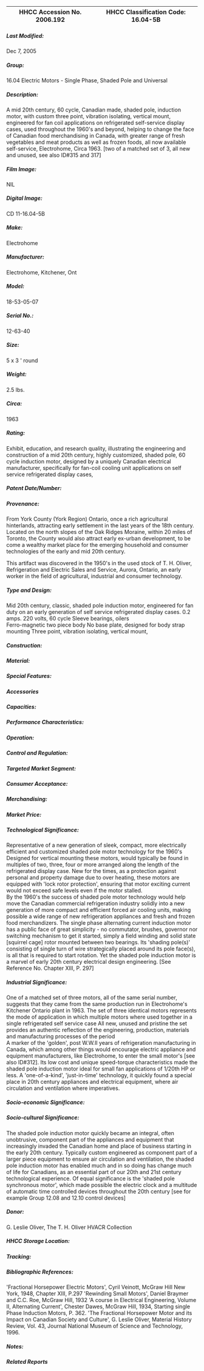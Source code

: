 | **HHCC Accession No. 2006.192** |**HHCC Classification Code:  16.04-5B**|
| ----------- | ----------- |

##### Last Modified:
Dec 7, 2005

##### Group:
16.04 Electric Motors - Single Phase, Shaded Pole and Universal

##### Description:
A mid 20th century, 60 cycle, Canadian made, shaded pole, induction motor, with custom three point, vibration isolating, vertical mount, engineered for fan coil applications on refrigerated self-service display cases, used throughout the 1960's and beyond, helping to change the face of Canadian food merchandising in Canada, with greater range of fresh vegetables and meat products as well as frozen foods, all now available self-service, Electrohome, Circa 1963. [two of a matched set of 3, all new and unused, see also ID#315 and 317]

##### Film Image:
NIL

##### Digital Image:
CD 11-16.04-5B

##### Make:
Electrohome

##### Manufacturer:
Electrohome, Kitchener, Ont

##### Model:
18-53-05-07

##### Serial No.:
12-63-40

##### Size:
5 x 3 ' round

##### Weight:
2.5 lbs.

##### Circa:
1963

##### Rating:
Exhibit, education, and research quality, illustrating the engineering and construction of a mid 20th century, highly customized, shaded pole, 60 cycle induction motor, designed by a uniquely Canadian electrical manufacturer, specifically for fan-coil cooling unit applications on self service refrigerated display cases,

##### Patent Date/Number:


##### Provenance:
From York County (York Region) Ontario, once a rich agricultural hinterlands, attracting early settlement in the last years of the 18th century. Located on the north slopes of the Oak Ridges Moraine, within 20 miles of Toronto, the County would also attract early ex-urban development, to be come a wealthy market place for the emerging household and consumer technologies of the early and mid 20th century. 

This artifact was discovered in the 1950's in the used stock of T. H. Oliver, Refrigeration and Electric Sales and Service, Aurora, Ontario, an early worker in the field of agricultural, industrial and consumer technology.

##### Type and Design:
Mid 20th century, classic, shaded pole induction motor, engineered for fan duty on an early generation of self service refrigerated display cases.
0.2 amps.
220 volts, 60 cycle
Sleeve bearings, oilers  
Ferro-magnetic two piece body 
No base plate, designed for body strap mounting
Three point, vibration isolating, vertical mount,

##### Construction:


##### Material:


##### Special Features:


##### Accessories


##### Capacities:


##### Performance Characteristics:


##### Operation:


##### Control and Regulation:


##### Targeted Market Segment:


##### Consumer Acceptance:


##### Merchandising:


##### Market Price:


##### Technological Significance:
Representative of a new generation of sleek, compact, more electrically efficient and customized shaded pole motor technology for the 1960's
Designed for vertical mounting these motors, would typically be found in multiples of two, three, four or more arranged along the length of the refrigerated display case.
New for the times, as a protection against personal and property damage due to over heating, these motors are equipped with 'lock rotor protection', ensuring that motor exciting current would not exceed safe levels even if the motor stalled.   
By the 1960's the success of shaded pole motor technology would help move the Canadian commercial refrigeration industry solidly into a new generation of more compact and efficient forced air cooling units, making possible a wide range of new refrigeration appliances and fresh and frozen food merchandizers. 
The single phase alternating current induction motor has a public face of great simplicity - no commutator, brushes, governor nor switching mechanism to get it started, simply a field winding and solid state [squirrel cage] rotor mounted between two bearings. Its 'shading pole(s)' consisting of single turn of wire strategically placed around its pole face(s), is all that is required to start rotation. Yet the shaded pole induction motor is a marvel of early 20th century electrical design engineering. [See Reference No. Chapter XIII, P. 297]

##### Industrial Significance:
One of a matched set of three motors, all of the same serial number, suggests that they came from the same production run in Electrohome's Kitchener Ontario plant in 1963.
The set of three identical motors represents the mode of application in which multiple motors where used together in a single refrigerated self service case 
All new, unused and pristine the set provides an authentic reflection of the engineering, production, materials and manufacturing processes of the period    
A marker of the 'golden', post W.W.II years of refrigeration manufacturing in Canada, which among other things would encourage electric appliance and equipment manufacturers, like Electrohome, to enter the small motor's  [see also ID#312].
Its low cost and unique speed-torque characteristics made the shaded pole induction motor  ideal for small fan applications of 1/20th HP or less. A 'one-of-a-kind', 'just-in-time' technology, it quickly found a special place in 20th century appliances and electrical equipment, where air circulation and ventilation where imperatives.

##### Socio-economic Significance:


##### Socio-cultural Significance:
The shaded pole induction motor quickly became an integral, often unobtrusive, component part of the appliances and equipment that increasingly invaded the Canadian home and place of business starting in the early 20th century. Typically custom engineered as component part of a larger piece equipment to ensure air circulation and ventilation, the shaded pole induction motor has enabled much and in so doing has change much of life for Canadians, as an essential part of our 20th and 21st century technological experience.
Of equal significance is the 'shaded pole synchronous motor', which made possible the electric clock and a multitude of automatic time controlled devices throughout the 20th century [see for example Group 12.08 and 12.10 control devices]

##### Donor:
G. Leslie Oliver, The T. H. Oliver HVACR Collection

##### HHCC Storage Location:


##### Tracking:


##### Bibliographic References:
'Fractional Horsepower Electric Motors', Cyril Veinott, McGraw Hill New York, 1948, Chapter XIII, P.297
'Rewinding Small Motors', Daniel Braymer and C.C. Roe, McGraw Hill, 1932
 'A course in Electrical Engineering, Volume II, Alternating Current', Chester Dawes, McGraw Hill, 1934, Starting single Phase Induction Motors, P. 362.
'The Fractional Horsepower Motor and its Impact on Canadian Society and Culture', G. Leslie Oliver, Material History Review, Vol. 43, Journal National Museum of Science and Technology, 1996.

##### Notes:


##### Related Reports

